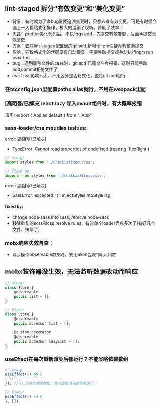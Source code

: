 ## lint-staged 拆分“有效变更”和“美化变更”
* 背景：有时候为了查bug需要追溯变更时，只想去查有效变更，可是有时候会遇上一大篇格式化操作，极大的混淆了视听，降低了效率；
* 思路：prettier美化代码后，不执行git add，先提交有效变更，后面再提交无效变更
* 方案：去除lint-staged配置里的git add,新增个npm快捷命令辅助提交
* 影响：导致格式化的代码没有自动提交，需要手动提交或手动执行npm run post-fmt
* bug：遇到删除文件的case时，git add 已删文件会报错，这时只能手动add,commit相关文件了
* css：css影响不大，不用区分是否格式化，直接git add就行

### 在tsconfig.json里配置paths alias就行，不用在webpack里配

### [高阻塞/已解决]react.lazy 导入deault组件时，有大概率报错
请用:
export { App as default } from "./App"

### sass-loader/css moudles isslues:
error:[高阻塞/已解决]
* TypeError: Cannot read properties of undefined (reading 'flexRight')
```ts
// wrong:
import styles from './ChatListItem.scss';

// fixed by:
import * as styles from './ChatListItem.scss';
```

error:[高阻塞/已解决]
* SassError: expected "{". injectStylesIntoStyleTag

#### fixed by:
* change node-sass into sass, remove node-sass
* 移除重复的scss和css resolve rules，有时单个loader弄成多次了(有好几个文件，搞晕了)

### mobx响应失效自查：
* 异步操作observable数据时，要用ation包裹“同步函数”

## mobx装饰器没生效，无法监听数据改动而响应
```typescript
// wrong:
class Store {
    @observable
    public list = [];
}

// fixby:
class Store {
    @observable
    public accessor list = [];

    @custom_decorator
    @observable
    public accessor lazyList = [];
}

```

### useEffect在每次重新渲染后都运行？不能省略依赖数组
```typescript
// wrong
useEffect(() => {
  // ...
}); // 🚩 没有依赖项数组：每次重新渲染后重新运行！

// fixby:
useEffect(() => {
}, [])
```
